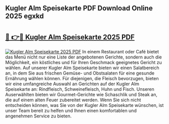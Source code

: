 ## Kugler Alm Speisekarte PDF Download Online 2025 egxkd

# <h2><a href="http://gcebih.nevu.top/?p=Kugler+Alm+Speisekarte">🔗 👉🔴 Kugler Alm Speisekarte 2025 PDF</a></h2>

[![Kugler Alm Speisekarte 2025 PDF](https://i.imgur.com/dBaPXMq.png)](http://gcebih.nevu.top/?p=Kugler+Alm+Speisekarte)
In einem Restaurant oder Café bietet das Menü nicht nur eine Liste der angebotenen Gerichte, sondern auch die Möglichkeit, ein köstliches und für Ihren Geschmack geeignetes Gericht zu wählen. Auf unserer Kugler Alm Speisekarte bieten wir einen Salatbereich an, in dem Sie aus frischen Gemüse- und Obstsalaten für eine gesunde Ernährung wählen können. Für diejenigen, die Fleisch bevorzugen, bieten wir eine umfangreiche Auswahl an Gerichten auf der Kugler Alm Speisekarte an: Rindfleisch, Schweinefleisch, Huhn und Fisch. Unseren Auserwählten bieten wir Gourmet-Gerichte wie Schaschlik und Steak an, die auf einem alten Feuer zubereitet werden. Wenn Sie sich nicht entscheiden können, was Sie von der Kugler Alm Speisekarte wünschen, ist unser Team bereit zu helfen und Ihnen einen komfortablen und angenehmen Service zu bieten.
